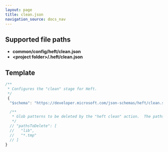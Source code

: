 ```yaml
---
layout: page
title: clean.json
navigation_source: docs_nav
---
```


## Supported file paths

- **common/config/heft/clean.json**
- **&lt;project folder&gt;/.heft/clean.json**

## Template

```js
/**
 * Configures the "clean" stage for Heft.
 */
 {
  "$schema": "https://developer.microsoft.com/json-schemas/heft/clean.schema.json",

  /**
   * Glob patterns to be deleted by the "heft clean" action.  The paths are resolved relative to the project folder.
   */
  // "pathsToDelete": [
  //   "lib",
  //   "*.tmp"
  // ]
}
```
